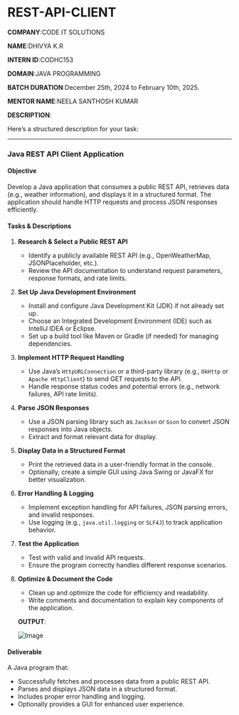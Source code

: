 # REST-API-CLIENT

**COMPANY**:CODE IT SOLUTIONS

**NAME**:DHIVYA K.R

**INTERN ID**:CODHC153

**DOMAIN**:JAVA PROGRAMMING 

**BATCH DURATION**:December 25th, 2024 to February 10th, 2025.

**MENTOR NAME**:NEELA SANTHOSH KUMAR 

**DESCRIPTION**:

Here’s a structured description for your task:  

---

### **Java REST API Client Application**  

#### **Objective**  
Develop a Java application that consumes a public REST API, retrieves data (e.g., weather information), and displays it in a structured format. The application should handle HTTP requests and process JSON responses efficiently.  

#### **Tasks & Descriptions**  

1. **Research & Select a Public REST API**  
   - Identify a publicly available REST API (e.g., OpenWeatherMap, JSONPlaceholder, etc.).  
   - Review the API documentation to understand request parameters, response formats, and rate limits.  

2. **Set Up Java Development Environment**  
   - Install and configure Java Development Kit (JDK) if not already set up.  
   - Choose an Integrated Development Environment (IDE) such as IntelliJ IDEA or Eclipse.  
   - Set up a build tool like Maven or Gradle (if needed) for managing dependencies.  

3. **Implement HTTP Request Handling**  
   - Use Java’s `HttpURLConnection` or a third-party library (e.g., `OkHttp` or `Apache HttpClient`) to send GET requests to the API.  
   - Handle response status codes and potential errors (e.g., network failures, API rate limits).  

4. **Parse JSON Responses**  
   - Use a JSON parsing library such as `Jackson` or `Gson` to convert JSON responses into Java objects.  
   - Extract and format relevant data for display.  

5. **Display Data in a Structured Format**  
   - Print the retrieved data in a user-friendly format in the console.  
   - Optionally, create a simple GUI using Java Swing or JavaFX for better visualization.  

6. **Error Handling & Logging**  
   - Implement exception handling for API failures, JSON parsing errors, and invalid responses.  
   - Use logging (e.g., `java.util.logging` or `SLF4J`) to track application behavior.  

7. **Test the Application**  
   - Test with valid and invalid API requests.  
   - Ensure the program correctly handles different response scenarios.  

8. **Optimize & Document the Code**  
   - Clean up and optimize the code for efficiency and readability.  
   - Write comments and documentation to explain key components of the application.

   **OUTPUT**:

   ![Image](https://github.com/user-attachments/assets/77003d42-9c77-4fa4-acb0-d4284b0a7528)

#### **Deliverable**  
A Java program that:  
- Successfully fetches and processes data from a public REST API.  
- Parses and displays JSON data in a structured format.  
- Includes proper error handling and logging.  
- Optionally provides a GUI for enhanced user experience.  

